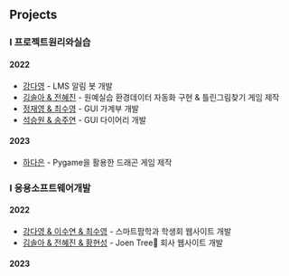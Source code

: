 ## Projects

### I 프로젝트원리와실습
#### 2022
- [강다영](https://github.com/riverallzero/LmsNotionBot) - LMS 알림 봇 개발
- [김솔아 & 전혜진](https://github.com/ffe4el/2022-1-final-project) - 원예실습 환경데이터 자동화 구현 & 틀린그림찾기 게임 제작
- [정재영 & 최수영](https://github.com/jungjae0/GUI_Moneymanger_2022) - GUI 가계부 개발
- [석승원 & 송주연](https://github.com/EthanSeok/diary) - GUI 다이어리 개발

#### 2023
- [하다은](https://github.com/danuni29/final-project) - Pygame을 활용한 드래곤 게임 제작

### I 응용소프트웨어개발
#### 2022
- [강다영 & 이수연 & 최수영](https://github.com/riverallzero/CouncilWebsite) - 스마트팜학과 학생회 웹사이트 개발
- [김솔아 & 전혜진 & 황현성](https://github.com/ffe4el/DJango_sola) - Joen Tree🌲 회사 웹사이트 개발

#### 2023

